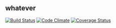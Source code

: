 ## whatever

[![Build Status](https://travis-ci.org/fwshun8023/zank.svg?branch=master)](https://travis-ci.org/fwshun8023/zank) [![Code Climate](https://codeclimate.com/github/fwshun8023/zank/badges/gpa.svg)](https://codeclimate.com/github/fwshun8023/zank) 
[![Coverage Status](https://coveralls.io/repos/github/fwshun8023/zank/badge.svg?branch=master)](https://coveralls.io/github/fwshun8023/zank?branch=master)
